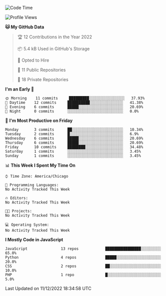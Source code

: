 <!--START_SECTION:waka-->
![Code Time](http://img.shields.io/badge/Code%20Time-17%20mins-blue)

![Profile Views](http://img.shields.io/badge/Profile%20Views-1-blue)

**🐱 My GitHub Data** 

> 🏆 12 Contributions in the Year 2022
 > 
> 📦 5.4 kB Used in GitHub's Storage 
 > 
> 💼 Opted to Hire
 > 
> 📜 11 Public Repositories 
 > 
> 🔑 18 Private Repositories  
 > 
**I'm an Early 🐤** 

```text
🌞 Morning    11 commits     █████████░░░░░░░░░░░░░░░░   37.93% 
🌆 Daytime    12 commits     ██████████░░░░░░░░░░░░░░░   41.38% 
🌃 Evening    6 commits      █████░░░░░░░░░░░░░░░░░░░░   20.69% 
🌙 Night      0 commits      ░░░░░░░░░░░░░░░░░░░░░░░░░   0.0%

```
📅 **I'm Most Productive on Friday** 

```text
Monday       3 commits      ██░░░░░░░░░░░░░░░░░░░░░░░   10.34% 
Tuesday      2 commits      █░░░░░░░░░░░░░░░░░░░░░░░░   6.9% 
Wednesday    6 commits      █████░░░░░░░░░░░░░░░░░░░░   20.69% 
Thursday     6 commits      █████░░░░░░░░░░░░░░░░░░░░   20.69% 
Friday       10 commits     ████████░░░░░░░░░░░░░░░░░   34.48% 
Saturday     1 commits      ░░░░░░░░░░░░░░░░░░░░░░░░░   3.45% 
Sunday       1 commits      ░░░░░░░░░░░░░░░░░░░░░░░░░   3.45%

```


📊 **This Week I Spent My Time On** 

```text
⌚︎ Time Zone: America/Chicago

💬 Programming Languages: 
No Activity Tracked This Week

🔥 Editors: 
No Activity Tracked This Week

🐱‍💻 Projects: 
No Activity Tracked This Week

💻 Operating System: 
No Activity Tracked This Week

```

**I Mostly Code in JavaScript** 

```text
JavaScript               13 repos            ████████████████░░░░░░░░░   65.0% 
Python                   4 repos             █████░░░░░░░░░░░░░░░░░░░░   20.0% 
CSS                      2 repos             ██░░░░░░░░░░░░░░░░░░░░░░░   10.0% 
PHP                      1 repo              █░░░░░░░░░░░░░░░░░░░░░░░░   5.0%

```



 Last Updated on 11/12/2022 18:34:58 UTC
<!--END_SECTION:waka-->
